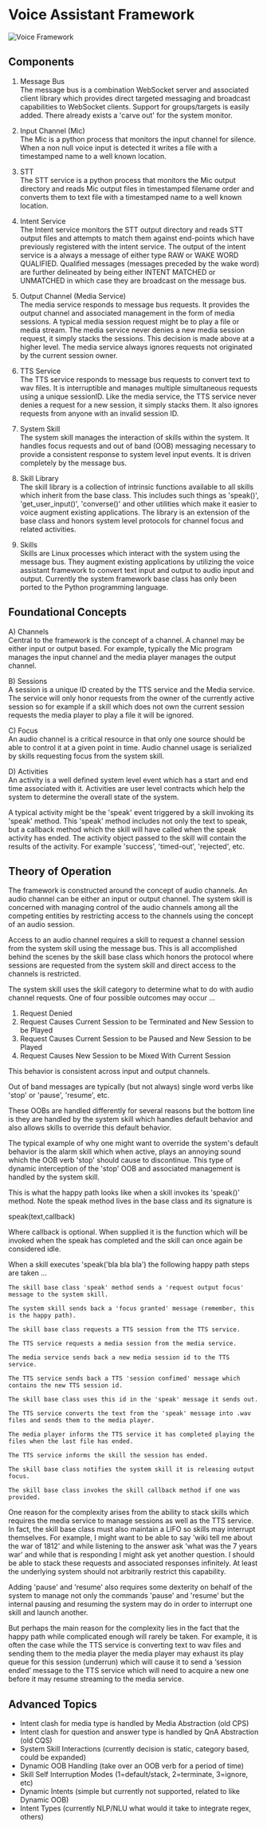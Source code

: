 <h1>Voice Assistant Framework</h1>

![Voice Framework](VoiceFramework.png)

<h2>Components</h2>

1) Message Bus<br/>
The message bus is a combination WebSocket server and associated client
library which provides direct targeted messaging and broadcast capabilities
to WebSocket clients. Support for groups/targets is easily added. There
already exists a 'carve out' for the system monitor.

2) Input Channel (Mic)<br/>
The Mic is a python process that monitors the input channel for silence.
When a non null voice input is detected it writes a file with a timestamped
name to a well known location.

3) STT<br/>
The STT service is a python process that monitors the Mic output directory
and reads Mic output files in timestamped filename order and converts them
to text file with a timestamped name to a well known location.

4) Intent Service<br/>
The Intent service monitors the STT output directory and reads STT output
files and attempts to match them against end-points which have previously
registered with the intent service. The output of the intent service is a always
a message of either type RAW or WAKE WORD QUALIFIED. Qualified messages
(messages preceded by the wake word) are further delineated by being either
INTENT MATCHED or UNMATCHED in which case they are broadcast on the
message bus.

5) Output Channel (Media Service)<br/>
The media service responds to message bus requests. It provides the output
channel and associated management in the form of media sessions. A typical
media session request might be to play a file or media stream. The media
service never denies a new media session request, it simply stacks the
sessions. This decision is made above at a higher level. The media service
always ignores requests not originated by the current session owner.

6) TTS Service<br/>
The TTS service responds to message bus requests to convert text to wav
files. It is interruptible and manages multiple simultaneous requests using
a unique sessionID. Like the media service, the TTS service never denies a
request for a new session, it simply stacks them. It also ignores requests
from anyone with an invalid session ID.

7) System Skill<br/>
The system skill manages the interaction of skills within the system.
It handles focus requests and out of band (OOB) messaging necessary
to provide a consistent response to system level input events. It is
driven completely by the message bus.

8) Skill Library<br/>
The skill library is a collection of intrinsic functions available to all
skills which inherit from the base class. This includes such things as
'speak()', 'get_user_input()', 'converse()' and other utilities which make
it easier to voice augment existing applications. The library is an
extension of the base class and honors system level protocols for channel
focus and related activities.

9) Skills<br/>
Skills are Linux processes which interact with the system using the
message bus. They augment existing applications by utilizing the voice
assistant framework to convert text input and output to audio input
and output. Currently the system framework base class has only been
ported to the Python programming language.


<h2>Foundational Concepts</h2>

A) Channels<br/>
Central to the framework is the concept of a channel. A channel may be
either input or output based. For example, typically the Mic program  
manages the input channel and the media player manages the output
channel.

B) Sessions<br/>
A session is a unique ID created by the TTS service and the Media service.
The service will only honor requests from the owner of the currently
active session so for example if a skill which does not own the current
session requests the media player to play a file it will be ignored.

C) Focus<br/>
An audio channel is a critical resource in that only one source should be
able to control it at a given point in time. Audio channel usage is serialized
by skills requesting focus from the system skill.

D) Activities<br/>
An activity is a well defined system level event which has a start and end
time associated with it. Activities are user level contracts which help the
system to determine the overall state of the system.

A typical activity might be the 'speak' event triggered by a skill invoking its 
'speak' method. This 'speak' method includes not only the text to speak, but a 
callback method which the skill will have called when the speak activity has ended. 
The activity object passed to the skill will contain the results of the activity. 
For example 'success', 'timed-out', 'rejected', etc.

<h2>Theory of Operation</h2>

The framework is constructed around the concept of audio channels. An
audio channel can be either an input or output channel. The system skill
is concerned with managing control of the audio channels among all the
competing entities by restricting access to the channels using the concept
of an audio session.

Access to an audio channel requires a skill to request a channel session
from the system skill using the message bus. This is all accomplished
behind the scenes by the skill base class which honors the protocol
where sessions are requested from the system skill and direct access
to the channels is restricted.

The system skill uses the skill category to determine what to do with
audio channel requests. One of four possible outcomes may occur …

1) Request Denied
2) Request Causes Current Session to be Terminated and New Session to be Played
3) Request Causes Current Session to be Paused and New Session to be Played
4) Request Causes New Session to be Mixed With Current Session

This behavior is consistent across input and output channels.

Out of band messages are typically (but not always) single word verbs like
'stop' or 'pause', 'resume', etc.

These OOBs are handled differently for several reasons but the bottom line
is they are handled by the system skill which handles default behavior and
also allows skills to override this default behavior.

The typical example of why one might want to override the system's default
behavior is the alarm skill which when active, plays an annoying sound which
the OOB verb 'stop' should cause to discontinue. This type of dynamic
interception of the 'stop' OOB and associated management is handled by the
system skill.


This is what the happy path looks like when a skill invokes its 'speak()' 
method. Note the speak method lives in the base class and its signature is

speak(text,callback)

Where callback is optional. When supplied it is the function which will be 
invoked when the speak has completed and the skill can once again be considered 
idle.

When a skill executes 'speak('bla bla bla') the following happy path steps are taken ...

    The skill base class 'speak' method sends a 'request output focus' message to the system skill.

    The system skill sends back a 'focus granted' message (remember, this is the happy path).

    The skill base class requests a TTS session from the TTS service.

    The TTS service requests a media session from the media service.

    The media service sends back a new media session id to the TTS service.

    The TTS service sends back a TTS 'session confimed' message which contains the new TTS session id.

    The skill base class uses this id in the 'speak' message it sends out.

    The TTS service converts the text from the 'speak' message into .wav files and sends them to the media player.

    The media player informs the TTS service it has completed playing the files when the last file has ended.

    The TTS service informs the skill the session has ended.

    The skill base class notifies the system skill it is releasing output focus.

    The skill base class invokes the skill callback method if one was provided.

One reason for the complexity arises from the ability to stack skills which requires 
the media service to manage sessions as well as the TTS service. In fact, the skill 
base class must also maintain a LIFO so skills may interrupt themselves. For example, 
I might want to be able to say 'wiki tell me about the war of 1812' and while listening 
to the answer ask 'what was the 7 years war' and while that is responding I might ask 
yet another question. I should be able to stack these requests and associated responses 
infinitely. At least the underlying system should not arbitrarily restrict this capability.

Adding 'pause' and 'resume' also requires some dexterity on behalf of the system to manage 
not only the commands 'pause' and 'resume' but the internal pausing and resuming the system 
may do in order to interrupt one skill and launch another.

But perhaps the main reason for the complexity lies in the fact that the happy path while 
complicated enough will rarely be taken. For example, it is often the case while the TTS 
service is converting text to wav files and sending them to the media player the media 
player may exhaust its play queue for this session (underrun) which will cause it to send 
a ‘session ended’ message to the TTS service which will need to acquire a new one before 
it may resume streaming to the media service.   


<h2>Advanced Topics</h2>

- Intent clash for media type is handled by Media Abstraction (old CPS)
- Intent clash for question and answer type is handled by QnA Abstraction (old CQS)
- System Skill Interactions (currently decision is static, category based, could be expanded)
- Dynamic OOB Handling (take over an OOB verb for a period of time)
- Skill Self Interruption Modes (1=default/stack, 2=terminate, 3=ignore, etc)
- Dynamic Intents (simple but currently not supported, related to like Dynamic OOB)
- Intent Types (currently NLP/NLU what would it take to integrate regex, others)



